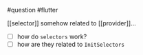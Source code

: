#question #flutter 

[[selector]] somehow related to [[provider]]...

- [ ] how do `selectors` work?
- [ ] how are they related to `InitSelectors`